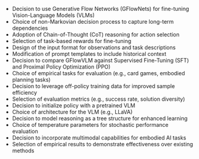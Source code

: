 - Decision to use Generative Flow Networks (GFlowNets) for fine-tuning Vision-Language Models (VLMs)
- Choice of non-Markovian decision process to capture long-term dependencies
- Adoption of Chain-of-Thought (CoT) reasoning for action selection
- Selection of task-based rewards for fine-tuning
- Design of the input format for observations and task descriptions
- Modification of prompt templates to include historical context
- Decision to compare GFlowVLM against Supervised Fine-Tuning (SFT) and Proximal Policy Optimization (PPO)
- Choice of empirical tasks for evaluation (e.g., card games, embodied planning tasks)
- Decision to leverage off-policy training data for improved sample efficiency
- Selection of evaluation metrics (e.g., success rate, solution diversity)
- Decision to initialize policy with a pretrained VLM
- Choice of architecture for the VLM (e.g., LLaVA)
- Decision to model reasoning as a tree structure for enhanced learning
- Choice of temperature parameters for stochastic performance evaluation
- Decision to incorporate multimodal capabilities for embodied AI tasks
- Selection of empirical results to demonstrate effectiveness over existing methods